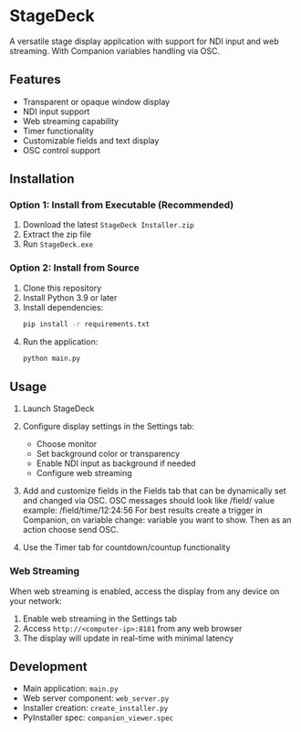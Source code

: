 # StageDeck

A versatile stage display application with support for NDI input and web streaming. With Companion variables handling via OSC.

## Features

- Transparent or opaque window display
- NDI input support
- Web streaming capability
- Timer functionality
- Customizable fields and text display
- OSC control support

## Installation

### Option 1: Install from Executable (Recommended)

1. Download the latest `StageDeck Installer.zip`
2. Extract the zip file
3. Run `StageDeck.exe`

### Option 2: Install from Source

1. Clone this repository
2. Install Python 3.9 or later
3. Install dependencies:
   ```bash
   pip install -r requirements.txt
   ```
4. Run the application:
   ```bash
   python main.py
   ```

## Usage

1. Launch StageDeck
2. Configure display settings in the Settings tab:
   - Choose monitor
   - Set background color or transparency
   - Enable NDI input as background if needed
   - Configure web streaming

3. Add and customize fields in the Fields tab that can be dynamically set and changed via OSC.
OSC messages should look like /field/<field-id> value
example: /field/time/12:24:56
For best results create a trigger in Companion, on variable change: variable you want to show. Then as an action choose send OSC.
4. Use the Timer tab for countdown/countup functionality

### Web Streaming

When web streaming is enabled, access the display from any device on your network:
1. Enable web streaming in the Settings tab
2. Access `http://<computer-ip>:8181` from any web browser
3. The display will update in real-time with minimal latency

## Development

- Main application: `main.py`
- Web server component: `web_server.py`
- Installer creation: `create_installer.py`
- PyInstaller spec: `companion_viewer.spec`
